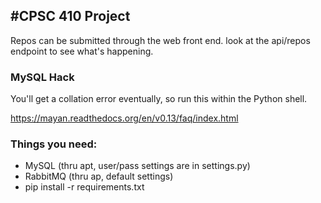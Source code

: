 #CPSC 410 Project
----

Repos can be submitted through the web front end. look at the api/repos endpoint to see what's happening. 

### MySQL Hack
You'll get a collation error eventually, so run this within the Python shell.

https://mayan.readthedocs.org/en/v0.13/faq/index.html


### Things you need:
  * MySQL (thru apt, user/pass settings are in settings.py)
  * RabbitMQ (thru ap, default settings)
  * pip install -r requirements.txt

